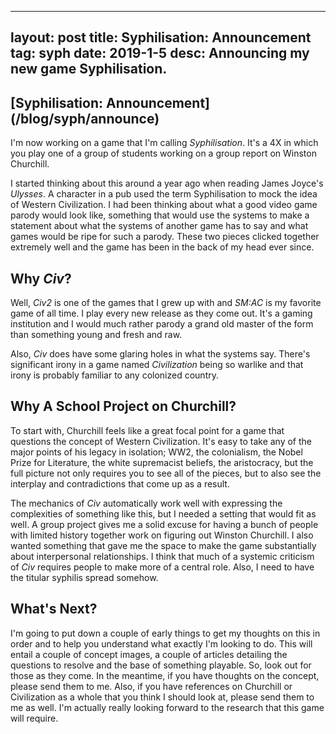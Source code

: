 
---
layout: post
title: Syphilisation: Announcement
tag: syph
date: 2019-1-5
desc: Announcing my new game Syphilisation.
---
<h2>[Syphilisation: Announcement](/blog/syph/announce)</h2>

I'm now working on a game that I'm calling *Syphilisation*. It's a 4X in which you play one of a group of students working on a group report on Winston Churchill.


I started thinking about this around a year ago when reading James Joyce's *Ulysses*. A character in a pub used the term Syphilisation to mock the idea of Western Civilization. I had been thinking about what a good video game parody would look like, something that would use the systems to make a statement about what the systems of another game has to say and what games would be ripe for such a parody. These two pieces clicked together extremely well and the game has been in the back of my head ever since.

## Why *Civ*?

Well, *Civ2* is one of the games that I grew up with and *SM:AC* is my favorite game of all time. I play every new release as they come out. It's a gaming institution and I would much rather parody a grand old master of the form than something young and fresh and raw.


Also, *Civ* does have some glaring holes in what the systems say. There's significant irony in a game named *Civilization* being so warlike and that irony is probably familiar to any colonized country.

## Why A School Project on Churchill?

To start with, Churchill feels like a great focal point for a game that questions the concept of Western Civilization. It's easy to take any of the major points of his legacy in isolation; WW2, the colonialism, the Nobel Prize for Literature, the white supremacist beliefs, the aristocracy, but the full picture not only requires you to see all of the pieces, but to also see the interplay and contradictions that come up as a result.


The mechanics of *Civ* automatically work well with expressing the complexities of something like this, but I needed a setting that would fit as well. A group project gives me a solid excuse for having a bunch of people with limited history together work on figuring out Winston Churchill. I also wanted something that gave me the space to make the game substantially about interpersonal relationships. I think that much of a systemic criticism of *Civ* requires people to make more of a central role. Also, I need to have the titular syphilis spread somehow.

## What's Next?

I'm going to put down a couple of early things to get my thoughts on this in order and to help you understand what exactly I'm looking to do. This will entail a couple of concept images, a couple of articles detailing the questions to resolve and the base of something playable. So, look out for those as they come. In the meantime, if you have thoughts on the concept, please send them to me. Also, if you have references on Churchill or Civilization as a whole that you think I should look at, please send them to me as well. I'm actually really looking forward to the research that this game will require.

